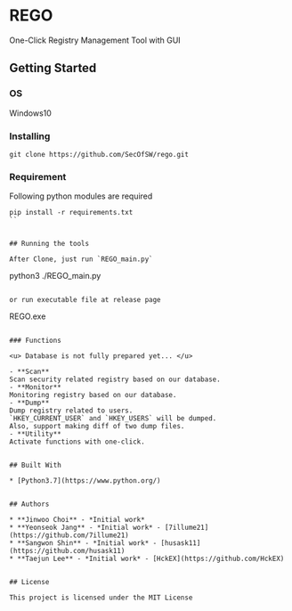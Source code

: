 # REGO

One-Click Registry Management Tool with GUI

## Getting Started

### OS
Windows10

### Installing

```
git clone https://github.com/SecOfSW/rego.git
```

### Requirement

Following python modules are required

```
pip install -r requirements.txt
``


## Running the tools

After Clone, just run `REGO_main.py`

```
python3 ./REGO_main.py
```

or run executable file at release page

```
REGO.exe
```

### Functions

<u> Database is not fully prepared yet... </u>

- **Scan**
Scan security related registry based on our database.
- **Monitor**
Monitoring registry based on our database.
- **Dump**
Dump registry related to users.
`HKEY_CURRENT_USER` and `HKEY_USERS` will be dumped.
Also, support making diff of two dump files.
- **Utility**
Activate functions with one-click.


## Built With

* [Python3.7](https://www.python.org/)


## Authors

* **Jinwoo Choi** - *Initial work*
* **Yeonseok Jang** - *Initial work* - [7illume21](https://github.com/7illume21)
* **Sangwon Shin** - *Initial work* - [husask11](https://github.com/husask11)
* **Taejun Lee** - *Initial work* - [HckEX](https://github.com/HckEX)


## License

This project is licensed under the MIT License
